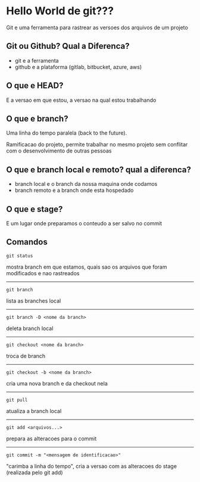 # Hello World de git???
Git e uma ferramenta para rastrear as versoes dos arquivos de um projeto

## Git ou Github? Qual a Diferenca?
- git e a ferramenta
- github e a plataforma (gitlab, bitbucket, azure, aws)

## O que e HEAD?
E a versao em que estou, a versao na qual estou trabalhando

## O que e branch?
Uma linha do tempo paralela (back to the future).

Ramificacao do projeto, permite trabalhar no mesmo projeto sem conflitar com o desenvolvimento de outras pessoas

## O que e branch local e remoto? qual a diferenca?
- branch local e o branch da nossa maquina onde codamos
- branch remoto e a branch onde esta hospedado

## O que e stage?
E um lugar onde preparamos o conteudo a ser salvo no commit

## Comandos

```
git status
```
mostra branch em que estamos, quais sao os arquivos que foram modificados e nao rastreados

---

```
git branch
```
lista as branches local

---


```
git branch -D <nome da branch>
```
deleta branch local

---


```
git checkout <nome da branch>
```
troca de branch

---

 
```
git checkout -b <nome da branch>
```
cria uma nova branch e da checkout nela

---

 
```
git pull
```
atualiza a branch local

---


```
git add <arquivos...>
```
prepara as alteracoes para o commit

---


```
git commit -m "<mensagem de identificacao>"
```
"carimba a linha do tempo", cria a versao com as alteracoes do stage (realizada pelo git add)
